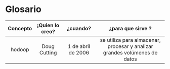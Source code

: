 # Glosario
|Concepto|¡Quien lo creo? |¿cuando?|¿para que sirve ?|
|:---:   |:---:|           :---:|   :---:|
|hodoop |Doug Cutting |1 de abril de 2006 |se utiliza para almacenar, procesar y analizar grandes volúmenes de datos|


